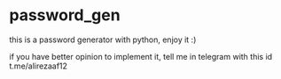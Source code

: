 # password_gen

this is a password generator with python, enjoy it :)

if you have better opinion to implement it, tell me in telegram with this id t.me/alirezaaf12
